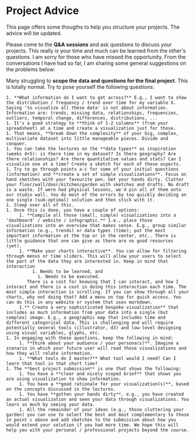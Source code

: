 # Project Advice

This page offers some thougths to help you structure your projects. The advice will be updated.

Please come to the **Q&A sessions** and ask questions to discuss your projects. This really is your time and much can be learned from the other's questions. I am sorry for those who have missed the opportunity. From the conversations I have had so far, I am sharing some general suggestions on the problems below:

Many struggling to **scope the data and questions for the final project**. This is totally normal. Try to pose yourself the following questions: 

	1. **What information do I want to get across?** E.g., I want to show the distribution / frequency / trend over time for my variable X. Saying 'to visualize all these data' is not about information. Information are: trends, missing data, relationships, frequencies, outliers, temporal change, differences, distributions, ... 
	1. It's a good strategy to **think of 1-2 columns** (from your spreadsheet) at a time and create a visualization just for those. 
	1. That means, **break down the complexity** of your big, complex, multivariate dataset into little manageable pieces. Divide and conquer.
	1. You can take the lectures on the **data types** as inspiration (weeks 4+5): is there time in my dataset? Is there geography? Are there relationships? Are there quantitative values and stats? Can I visualize one at a time? Create a sketch for each of these aspects. 
	1. Try to go through points a-c for some of your initial questions (information) and **create a set of simple visualizations**. Focus on hand sketches with your favourite pen. Get your hands dirty. Clutter your floor/wall/door/kitchen/garden with sketches and drafts. No draft is a waste. If were had physical lessons, we'd pin all of them onto our studio wall. You do most of the errors by too quickly deciding on one single (sub-optimal) solution and then stick with it. 
	1. Sleep over all of this.
	1. Once this is done, you have a couple of options: 
		 1. **Compile all those (small, simple) visualizations into a 'dashboard' / website / infographic.** I.e., place those visualizations into an overview that makes sense. E.g., group similar information (e.g., trends) or data types (time); put the most important information at the top or in the center, etc.. There is little guidance that one can give as there are no good resources (yet). 
		 1. **Make your charts interactive**. You can allow for filtering through menus or time sliders. This will allow your users to select the part of the data they are interested in. Keep in mind that interaction
			  1. Needs to be learned, and 
				1. Needs to be executed. 
			There is a cost for knowing that I can interact, and how I interact and there is a cost in doing this interaction each time. The most simple interaction is scrolling. If you can show through all your charts, why not doing that? Add a menu on top for quick access. You can do this in any website or system that uses markdown.
		 1.** Create a very sophisticated bespoke visualization** that includes as much information from your data into a single (but complex) image. E.g., a geographic map that includes time and different categorical data. This is challenging and will require potentially several tools (illustrator, d3) and low-level designing using visual variables, glyphs, etc. 
	1. In engaging with these questions, keep the following in mind: 
		 1. **think about your audience / your persona(s)**. Imagine a scenario in which your future user will read those visualizations and how they will relate information. 
		 1. **What tools do I master?** What tool would I need? Can I learn that tool in that short time? 
	1. The **best project submission** is one that shows the following: 
		 1. You have a **clear and nicely scoped brief** that shows you are using visualization to show information. 
		 1. You have a **good rationale for your visualization(s)**, based on the concepts discussed in the lectures. 
		 1. You have **gotten your hands dirty**, e.g., you have created an actual visualization and seen your data through visualizations. You learn so much by seeing your data. 
		 1. All the remainder of your ideas (e.g., those cluttering your garden) you can use to select the best and most complementary to those in point c above and add sketches to the submission about how you would extend your solution if you had more time. We hope this will help you with your personal / professional projects beyond the course. 

